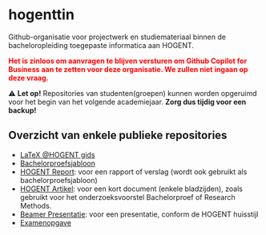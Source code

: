 # hogenttin

Github-organisatie voor projectwerk en studiemateriaal binnen de bacheloropleiding toegepaste informatica aan HOGENT.

**<span style="color:red">Het is zinloos om aanvragen te blijven versturen om Github Copilot for Business aan te zetten voor deze organisatie. We zullen niet ingaan op deze vraag.</span>**

⚠️ **Let op!** Repositories van studenten(groepen) kunnen worden opgeruimd voor het begin van het volgende academiejaar. **Zorg dus tijdig voor een backup!**

## Overzicht van enkele publieke repositories

- [LaTeX @HOGENT gids](https://hogenttin.github.io/latex-hogent-gids/)
- [Bachelorproefsjabloon](https://github.com/HoGentTIN/latex-hogent-bachproef)
- [HOGENT Report](https://github.com/HoGentTIN/latex-hogent-report): voor een rapport of verslag (wordt ook gebruikt als bachelorproefsjabloon)
- [HOGENT Artikel](https://github.com/HoGentTIN/latex-hogent-article): voor een kort document (enkele bladzijden), zoals gebruikt voor het onderzoeksvoorstel Bachelorproef of Research Methods.
- [Beamer Presentatie](https://github.com/HoGentTIN/latex-hogent-beamer): voor een presentatie, conform de HOGENT huisstijl
- [Examenopgave](https://github.com/HoGentTIN/latex-hogent-exam)



<!--

**Here are some ideas to get you started:**

🙋‍♀️ A short introduction - what is your organization all about?
🌈 Contribution guidelines - how can the community get involved?
👩‍💻 Useful resources - where can the community find your docs? Is there anything else the community should know?
🍿 Fun facts - what does your team eat for breakfast?
🧙 Remember, you can do mighty things with the power of [Markdown](https://docs.github.com/github/writing-on-github/getting-started-with-writing-and-formatting-on-github/basic-writing-and-formatting-syntax)
-->
